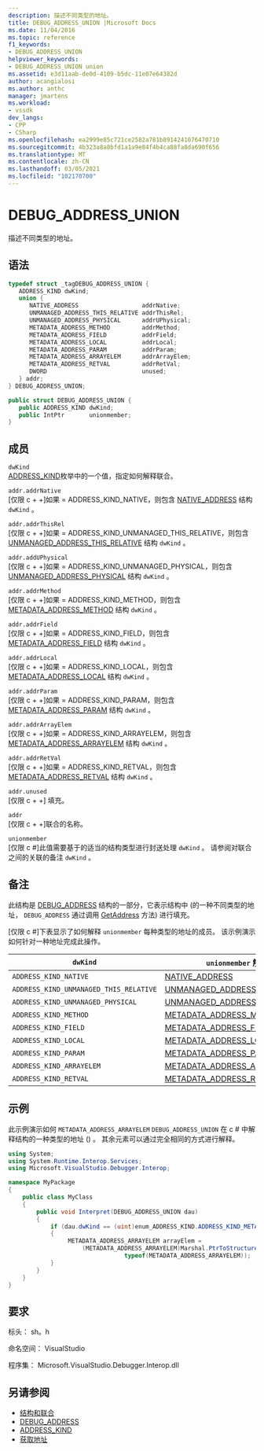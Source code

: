 ```yaml
---
description: 描述不同类型的地址。
title: DEBUG_ADDRESS_UNION |Microsoft Docs
ms.date: 11/04/2016
ms.topic: reference
f1_keywords:
- DEBUG_ADDRESS_UNION
helpviewer_keywords:
- DEBUG_ADDRESS_UNION union
ms.assetid: e3d11aab-de0d-4109-b5dc-11e07e64382d
author: acangialosi
ms.author: anthc
manager: jmartens
ms.workload:
- vssdk
dev_langs:
- CPP
- CSharp
ms.openlocfilehash: ea2999e85c721ce2582a781b8914241076470710
ms.sourcegitcommit: 4b323a8a8bfd1a1a9e84f4b4ca88fa8da690f656
ms.translationtype: MT
ms.contentlocale: zh-CN
ms.lasthandoff: 03/05/2021
ms.locfileid: "102170700"
---
```

# <a name="debug_address_union"></a>DEBUG_ADDRESS_UNION
描述不同类型的地址。

## <a name="syntax"></a>语法

```cpp
typedef struct _tagDEBUG_ADDRESS_UNION {
   ADDRESS_KIND dwKind;
   union {
      NATIVE_ADDRESS                  addrNative;
      UNMANAGED_ADDRESS_THIS_RELATIVE addrThisRel;
      UNMANAGED_ADDRESS_PHYSICAL      addrUPhysical;
      METADATA_ADDRESS_METHOD         addrMethod;
      METADATA_ADDRESS_FIELD          addrField;
      METADATA_ADDRESS_LOCAL          addrLocal;
      METADATA_ADDRESS_PARAM          addrParam;
      METADATA_ADDRESS_ARRAYELEM      addrArrayElem;
      METADATA_ADDRESS_RETVAL         addrRetVal;
      DWORD                           unused;
   } addr;
} DEBUG_ADDRESS_UNION;
```

```csharp
public struct DEBUG_ADDRESS_UNION {
   public ADDRESS_KIND dwKind;
   public IntPtr       unionmember;
}
```

## <a name="members"></a>成员
`dwKind`\
[ADDRESS_KIND](../../../extensibility/debugger/reference/address-kind.md)枚举中的一个值，指定如何解释联合。

`addr.addrNative`\
[仅限 c + +]如果 = ADDRESS_KIND_NATIVE，则包含 [NATIVE_ADDRESS](../../../extensibility/debugger/reference/native-address.md) 结构 `dwKind` 。

`addr.addrThisRel`\
[仅限 c + +]如果 = ADDRESS_KIND_UNMANAGED_THIS_RELATIVE，则包含[UNMANAGED_ADDRESS_THIS_RELATIVE](../../../extensibility/debugger/reference/unmanaged-address-this-relative.md) 结构 `dwKind` 。

`addr.addUPhysical`\
[仅限 c + +]如果 = ADDRESS_KIND_UNMANAGED_PHYSICAL，则包含[UNMANAGED_ADDRESS_PHYSICAL](../../../extensibility/debugger/reference/unmanaged-address-physical.md) 结构 `dwKind` 。

`addr.addrMethod`\
[仅限 c + +]如果 = ADDRESS_KIND_METHOD，则包含[METADATA_ADDRESS_METHOD](../../../extensibility/debugger/reference/metadata-address-method.md) 结构 `dwKind` 。

`addr.addrField`\
[仅限 c + +]如果 = ADDRESS_KIND_FIELD，则包含[METADATA_ADDRESS_FIELD](../../../extensibility/debugger/reference/metadata-address-field.md) 结构 `dwKind` 。

`addr.addrLocal`\
[仅限 c + +]如果 = ADDRESS_KIND_LOCAL，则包含[METADATA_ADDRESS_LOCAL](../../../extensibility/debugger/reference/metadata-address-local.md) 结构 `dwKind` 。

`addr.addrParam`\
[仅限 c + +]如果 = ADDRESS_KIND_PARAM，则包含[METADATA_ADDRESS_PARAM](../../../extensibility/debugger/reference/metadata-address-param.md) 结构 `dwKind` 。

`addr.addrArrayElem`\
[仅限 c + +]如果 = ADDRESS_KIND_ARRAYELEM，则包含[METADATA_ADDRESS_ARRAYELEM](../../../extensibility/debugger/reference/metadata-address-arrayelem.md) 结构 `dwKind` 。

`addr.addrRetVal`\
[仅限 c + +]如果 = ADDRESS_KIND_RETVAL，则包含[METADATA_ADDRESS_RETVAL](../../../extensibility/debugger/reference/metadata-address-retval.md) 结构 `dwKind` 。

`addr.unused`\
[仅限 c + +] 填充。

`addr`\
[仅限 c + +]联合的名称。

`unionmember`\
[仅限 c #]此值需要基于的适当的结构类型进行封送处理 `dwKind` 。 请参阅对联合之间的关联的备注 `dwKind` 。

## <a name="remarks"></a>备注
此结构是 [DEBUG_ADDRESS](../../../extensibility/debugger/reference/debug-address.md) 结构的一部分，它表示结构中 (的一种不同类型的地址， `DEBUG_ADDRESS` 通过调用 [GetAddress](../../../extensibility/debugger/reference/idebugaddress-getaddress.md) 方法) 进行填充。

 [仅限 c #]下表显示了如何解释 `unionmember` 每种类型的地址的成员。 该示例演示如何针对一种地址完成此操作。

|`dwKind`|`unionmember` 解释为|
|--------------|----------------------------------|
|`ADDRESS_KIND_NATIVE`|[NATIVE_ADDRESS](../../../extensibility/debugger/reference/native-address.md)|
|`ADDRESS_KIND_UNMANAGED_THIS_RELATIVE`|[UNMANAGED_ADDRESS_THIS_RELATIVE](../../../extensibility/debugger/reference/unmanaged-address-this-relative.md)|
|`ADDRESS_KIND_UNMANAGED_PHYSICAL`|[UNMANAGED_ADDRESS_PHYSICAL](../../../extensibility/debugger/reference/unmanaged-address-physical.md)|
|`ADDRESS_KIND_METHOD`|[METADATA_ADDRESS_METHOD](../../../extensibility/debugger/reference/metadata-address-method.md)|
|`ADDRESS_KIND_FIELD`|[METADATA_ADDRESS_FIELD](../../../extensibility/debugger/reference/metadata-address-field.md)|
|`ADDRESS_KIND_LOCAL`|[METADATA_ADDRESS_LOCAL](../../../extensibility/debugger/reference/metadata-address-local.md)|
|`ADDRESS_KIND_PARAM`|[METADATA_ADDRESS_PARAM](../../../extensibility/debugger/reference/metadata-address-param.md)|
|`ADDRESS_KIND_ARRAYELEM`|[METADATA_ADDRESS_ARRAYELEM](../../../extensibility/debugger/reference/metadata-address-arrayelem.md)|
|`ADDRESS_KIND_RETVAL`|[METADATA_ADDRESS_RETVAL](../../../extensibility/debugger/reference/metadata-address-retval.md)|

## <a name="example"></a>示例
此示例演示如何 `METADATA_ADDRESS_ARRAYELEM` `DEBUG_ADDRESS_UNION` 在 c # 中解释结构的一种类型的地址 () 。 其余元素可以通过完全相同的方式进行解释。

```csharp
using System;
using System.Runtime.Interop.Services;
using Microsoft.VisualStudio.Debugger.Interop;

namespace MyPackage
{
    public class MyClass
    {
        public void Interpret(DEBUG_ADDRESS_UNION dau)
        {
            if (dau.dwKind == (uint)enum_ADDRESS_KIND.ADDRESS_KIND_METADATA_ARRAYELEM)
            {
                 METADATA_ADDRESS_ARRAYELEM arrayElem =
                     (METADATA_ADDRESS_ARRAYELEM)Marshal.PtrToStructure(dau.unionmember,
                                 typeof(METADATA_ADDRESS_ARRAYELEM));
            }
        }
    }
}
```

## <a name="requirements"></a>要求
标头： sh。h

命名空间： VisualStudio

程序集： Microsoft.VisualStudio.Debugger.Interop.dll

## <a name="see-also"></a>另请参阅
- [结构和联合](../../../extensibility/debugger/reference/structures-and-unions.md)
- [DEBUG_ADDRESS](../../../extensibility/debugger/reference/debug-address.md)
- [ADDRESS_KIND](../../../extensibility/debugger/reference/address-kind.md)
- [获取地址](../../../extensibility/debugger/reference/idebugaddress-getaddress.md)

